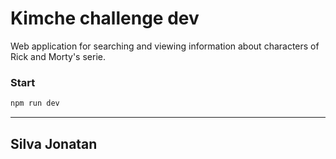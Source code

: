 # Kimche challenge dev
Web application for searching and viewing information about characters of Rick and Morty's serie.

### Start
```sh
npm run dev
```
***
## Silva Jonatan 
